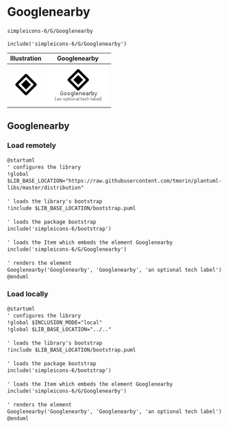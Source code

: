 # Googlenearby


```text
simpleicons-6/G/Googlenearby
```

```text
include('simpleicons-6/G/Googlenearby')
```



| Illustration | Googlenearby |
| :---: | :---: |
| ![illustration for Illustration](../../simpleicons-6/G/Googlenearby.png) | ![illustration for Googlenearby](../../simpleicons-6/G/Googlenearby.Local.png) |




## Googlenearby

### Load remotely
```plantuml
@startuml
' configures the library
!global $LIB_BASE_LOCATION="https://raw.githubusercontent.com/tmorin/plantuml-libs/master/distribution"

' loads the library's bootstrap
!include $LIB_BASE_LOCATION/bootstrap.puml

' loads the package bootstrap
include('simpleicons-6/bootstrap')

' loads the Item which embeds the element Googlenearby
include('simpleicons-6/G/Googlenearby')

' renders the element
Googlenearby('Googlenearby', 'Googlenearby', 'an optional tech label')
@enduml
```

### Load locally
```plantuml
@startuml
' configures the library
!global $INCLUSION_MODE="local"
!global $LIB_BASE_LOCATION="../.."

' loads the library's bootstrap
!include $LIB_BASE_LOCATION/bootstrap.puml

' loads the package bootstrap
include('simpleicons-6/bootstrap')

' loads the Item which embeds the element Googlenearby
include('simpleicons-6/G/Googlenearby')

' renders the element
Googlenearby('Googlenearby', 'Googlenearby', 'an optional tech label')
@enduml
```

